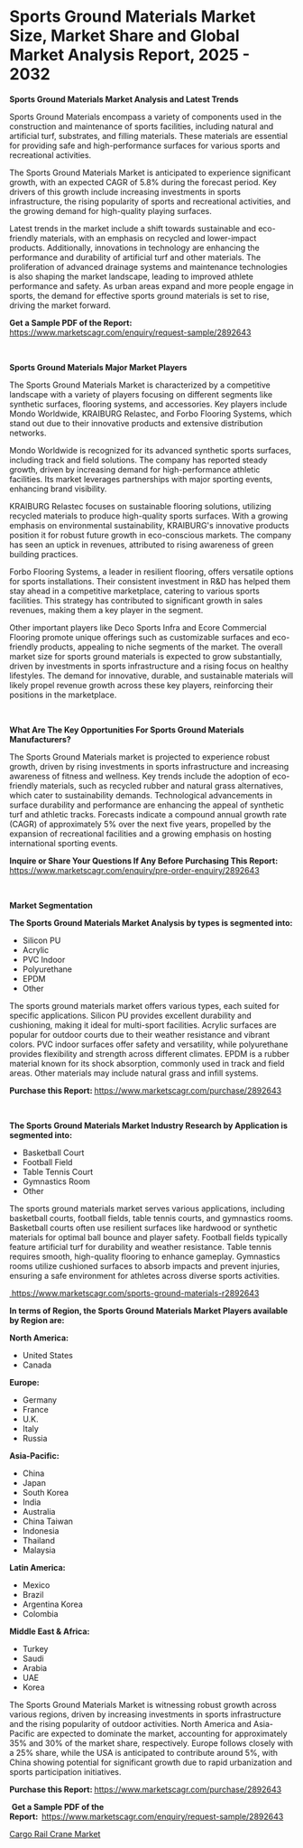 <p><h1>Sports Ground Materials Market Size, Market Share and Global Market Analysis Report, 2025 - 2032</h1></p><p><strong>Sports Ground Materials Market Analysis and Latest Trends</strong></p>
<p><p>Sports Ground Materials encompass a variety of components used in the construction and maintenance of sports facilities, including natural and artificial turf, substrates, and filling materials. These materials are essential for providing safe and high-performance surfaces for various sports and recreational activities.</p><p>The Sports Ground Materials Market is anticipated to experience significant growth, with an expected CAGR of 5.8% during the forecast period. Key drivers of this growth include increasing investments in sports infrastructure, the rising popularity of sports and recreational activities, and the growing demand for high-quality playing surfaces. </p><p>Latest trends in the market include a shift towards sustainable and eco-friendly materials, with an emphasis on recycled and lower-impact products. Additionally, innovations in technology are enhancing the performance and durability of artificial turf and other materials. The proliferation of advanced drainage systems and maintenance technologies is also shaping the market landscape, leading to improved athlete performance and safety. As urban areas expand and more people engage in sports, the demand for effective sports ground materials is set to rise, driving the market forward.</p></p>
<p><strong>Get a Sample PDF of the Report:&nbsp;</strong> <a href="https://www.marketscagr.com/enquiry/request-sample/2892643?utm_campaign=2948&utm_medium=2&utm_source=Github&utm_content=ia&utm_term=15032025&utm_id=sports-ground-materials">https://www.marketscagr.com/enquiry/request-sample/2892643</a></p>
<p>&nbsp;</p>
<p><strong>Sports Ground Materials Major Market Players</strong></p>
<p><p>The Sports Ground Materials Market is characterized by a competitive landscape with a variety of players focusing on different segments like synthetic surfaces, flooring systems, and accessories. Key players include Mondo Worldwide, KRAIBURG Relastec, and Forbo Flooring Systems, which stand out due to their innovative products and extensive distribution networks.</p><p>Mondo Worldwide is recognized for its advanced synthetic sports surfaces, including track and field solutions. The company has reported steady growth, driven by increasing demand for high-performance athletic facilities. Its market leverages partnerships with major sporting events, enhancing brand visibility.</p><p>KRAIBURG Relastec focuses on sustainable flooring solutions, utilizing recycled materials to produce high-quality sports surfaces. With a growing emphasis on environmental sustainability, KRAIBURG's innovative products position it for robust future growth in eco-conscious markets. The company has seen an uptick in revenues, attributed to rising awareness of green building practices.</p><p>Forbo Flooring Systems, a leader in resilient flooring, offers versatile options for sports installations. Their consistent investment in R&D has helped them stay ahead in a competitive marketplace, catering to various sports facilities. This strategy has contributed to significant growth in sales revenues, making them a key player in the segment.</p><p>Other important players like Deco Sports Infra and Ecore Commercial Flooring promote unique offerings such as customizable surfaces and eco-friendly products, appealing to niche segments of the market. The overall market size for sports ground materials is expected to grow substantially, driven by investments in sports infrastructure and a rising focus on healthy lifestyles. The demand for innovative, durable, and sustainable materials will likely propel revenue growth across these key players, reinforcing their positions in the marketplace.</p></p>
<p>&nbsp;</p>
<p><strong>What Are The Key Opportunities For Sports Ground Materials Manufacturers?</strong></p>
<p><p>The Sports Ground Materials market is projected to experience robust growth, driven by rising investments in sports infrastructure and increasing awareness of fitness and wellness. Key trends include the adoption of eco-friendly materials, such as recycled rubber and natural grass alternatives, which cater to sustainability demands. Technological advancements in surface durability and performance are enhancing the appeal of synthetic turf and athletic tracks. Forecasts indicate a compound annual growth rate (CAGR) of approximately 5% over the next five years, propelled by the expansion of recreational facilities and a growing emphasis on hosting international sporting events.</p></p>
<p><strong>Inquire or Share Your Questions If Any Before Purchasing This Report:</strong> <a href="https://www.marketscagr.com/enquiry/pre-order-enquiry/2892643?utm_campaign=2948&utm_medium=2&utm_source=Github&utm_content=ia&utm_term=15032025&utm_id=sports-ground-materials">https://www.marketscagr.com/enquiry/pre-order-enquiry/2892643</a></p>
<p>&nbsp;</p>
<p><strong>Market Segmentation</strong></p>
<p><strong>The Sports Ground Materials Market Analysis by types is segmented into:</strong></p>
<p><ul><li>Silicon PU</li><li>Acrylic</li><li>PVC Indoor</li><li>Polyurethane</li><li>EPDM</li><li>Other</li></ul></p>
<p><p>The sports ground materials market offers various types, each suited for specific applications. Silicon PU provides excellent durability and cushioning, making it ideal for multi-sport facilities. Acrylic surfaces are popular for outdoor courts due to their weather resistance and vibrant colors. PVC indoor surfaces offer safety and versatility, while polyurethane provides flexibility and strength across different climates. EPDM is a rubber material known for its shock absorption, commonly used in track and field areas. Other materials may include natural grass and infill systems.</p></p>
<p><strong>Purchase this Report:&nbsp;</strong><a href="https://www.marketscagr.com/purchase/2892643?utm_campaign=2948&utm_medium=2&utm_source=Github&utm_content=ia&utm_term=15032025&utm_id=sports-ground-materials">https://www.marketscagr.com/purchase/2892643</a></p>
<p>&nbsp;</p>
<p><strong>The Sports Ground Materials Market Industry Research by Application is segmented into:</strong></p>
<p><ul><li>Basketball Court</li><li>Football Field</li><li>Table Tennis Court</li><li>Gymnastics Room</li><li>Other</li></ul></p>
<p><p>The sports ground materials market serves various applications, including basketball courts, football fields, table tennis courts, and gymnastics rooms. Basketball courts often use resilient surfaces like hardwood or synthetic materials for optimal ball bounce and player safety. Football fields typically feature artificial turf for durability and weather resistance. Table tennis requires smooth, high-quality flooring to enhance gameplay. Gymnastics rooms utilize cushioned surfaces to absorb impacts and prevent injuries, ensuring a safe environment for athletes across diverse sports activities.</p></p>
<p><a href="https://www.marketscagr.com/sports-ground-materials-r2892643?utm_campaign=2948&utm_medium=2&utm_source=Github&utm_content=ia&utm_term=15032025&utm_id=sports-ground-materials">&nbsp;https://www.marketscagr.com/sports-ground-materials-r2892643</a></p>
<p><strong>In terms of Region, the Sports Ground Materials Market Players available by Region are:</strong></p>
<p>
    <p> <strong> North America: </strong>
        <ul>
            <li>United States</li>
            <li>Canada</li>
        </ul>
        </p> 
    <p> <strong> Europe: </strong>
        <ul>
            <li>Germany</li>
            <li>France</li>
            <li>U.K.</li>
            <li>Italy</li>
            <li>Russia</li>
        </ul>
        </p> 
    <p> <strong> Asia-Pacific: </strong>
        <ul>
            <li>China</li>
            <li>Japan</li>
            <li>South Korea</li>
            <li>India</li>
            <li>Australia</li>
            <li>China Taiwan</li>
            <li>Indonesia</li>
            <li>Thailand</li>
            <li>Malaysia</li>
        </ul>
        </p> 
    <p> <strong> Latin America: </strong>
        <ul>
            <li>Mexico</li>
            <li>Brazil</li>
            <li>Argentina Korea</li>
            <li>Colombia</li>
        </ul>
        </p> 
    <p> <strong> Middle East & Africa: </strong>
        <ul>
            <li>Turkey</li>
            <li>Saudi</li>
            <li>Arabia</li>
            <li>UAE</li>
            <li>Korea</li>
        </ul>
    </p>
    </p>
<p><p>The Sports Ground Materials Market is witnessing robust growth across various regions, driven by increasing investments in sports infrastructure and the rising popularity of outdoor activities. North America and Asia-Pacific are expected to dominate the market, accounting for approximately 35% and 30% of the market share, respectively. Europe follows closely with a 25% share, while the USA is anticipated to contribute around 5%, with China showing potential for significant growth due to rapid urbanization and sports participation initiatives.</p></p>
<p><strong>Purchase this Report: </strong><a href="https://www.marketscagr.com/purchase/2892643?utm_campaign=2948&utm_medium=2&utm_source=Github&utm_content=ia&utm_term=15032025&utm_id=sports-ground-materials">https://www.marketscagr.com/purchase/2892643</a></p>
<p>&nbsp;<strong>Get a Sample PDF of the Report:&nbsp;&nbsp;</strong><a href="https://www.marketscagr.com/enquiry/request-sample/2892643?utm_campaign=2948&utm_medium=2&utm_source=Github&utm_content=ia&utm_term=15032025&utm_id=sports-ground-materials">https://www.marketscagr.com/enquiry/request-sample/2892643</a></p>
<p><strong></strong></p>
<p><p><a href="https://github.com/mayabungard8092/Market-Research-Report-List-1/blob/main/cargo-rail-crane-market.md?utm_campaign=2948&utm_medium=2&utm_source=Github&utm_content=ia&utm_term=15032025&utm_id=sports-ground-materials">Cargo Rail Crane Market</a></p></p>